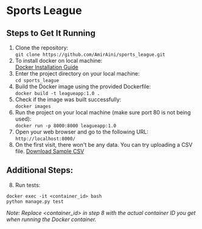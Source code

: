 <h1>Sports League</h1>

<h2>Steps to Get It Running</h2>

<ol>
  <li>Clone the repository:<br>
    <code>git clone https://github.com/AmirAini/sports_league.git</code></li>
<li>
   To install docker on local machine:<br>
   <a href="https://docs.docker.com/engine/install/">Docker Installation Guide</a></li>
</li>
  
  <li>Enter the project directory on your local machine:<br>
    <code>cd sports_league</code></li>
  
  <li>Build the Docker image using the provided Dockerfile:<br>
    <code>docker build -t leagueapp:1.0 .</code></li>
  
  <li>Check if the image was built successfully:<br>
    <code>docker images</code></li>
  
  <li>Run the project on your local machine (make sure port 80 is not being used):<br>
    <code>docker run -p 8000:8000 leagueapp:1.0</code></li>
  
  <li>Open your web browser and go to the following URL:<br>
    <code>http://localhost:8000/</code></li>
  
  <li>On the first visit, there won't be any data. You can try uploading a CSV file. <a href="https://drive.google.com/file/d/1BmCn46fWBqYdOOQwUKqycgTBdUm7AUks/view?usp=sharing">Download Sample CSV</a></li>
</ol>

<h2>Additional Steps:</h2>

<ol start="8">
  <li>Run tests:</li>
</ol>

<pre><code>docker exec -it &lt;container_id&gt; bash
python manage.py test
</code></pre>

<p><em>Note: Replace &lt;container_id&gt; in step 8 with the actual container ID you get when running the Docker container.</em></p>
